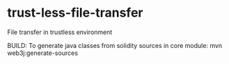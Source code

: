 # trust-less-file-transfer
File transfer in trustless environment

BUILD:
To generate java classes from solidity sources in core module:
mvn web3j:generate-sources
